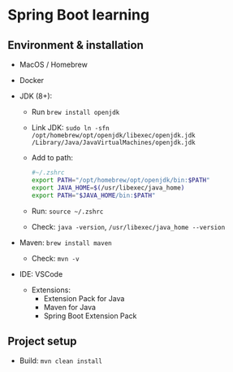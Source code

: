 # Spring Boot learning

## Environment & installation
- MacOS / Homebrew
- Docker
- JDK (8+):
  - Run `brew install openjdk`
  - Link JDK: `sudo ln -sfn /opt/homebrew/opt/openjdk/libexec/openjdk.jdk /Library/Java/JavaVirtualMachines/openjdk.jdk`
  - Add to path:
    ```bash
    #~/.zshrc
    export PATH="/opt/homebrew/opt/openjdk/bin:$PATH"
    export JAVA_HOME=$(/usr/libexec/java_home)
    export PATH="$JAVA_HOME/bin:$PATH"
    ```

  - Run: `source ~/.zshrc`
  - Check: `java -version`, `/usr/libexec/java_home --version`

- Maven: `brew install maven`
  - Check: `mvn -v`
- IDE: VSCode
  - Extensions:
    - Extension Pack for Java
    - Maven for Java
    - Spring Boot Extension Pack 

## Project setup
- Build: `mvn clean install`